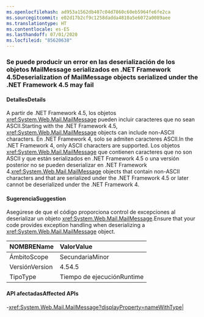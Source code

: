 ```yaml
---
ms.openlocfilehash: ad953a1562db407c04d7860c60eb5964fe6fe2ca
ms.sourcegitcommit: e02d17b2cf9c1258dadda4810a5e6072a0089aee
ms.translationtype: HT
ms.contentlocale: es-ES
ms.lasthandoff: 07/01/2020
ms.locfileid: "85620638"
---
```

### <a name="deserialization-of-mailmessage-objects-serialized-under-the-net-framework-45-may-fail"></a><span data-ttu-id="c8a13-101">Se puede producir un error en las deserialización de los objetos MailMessage serializados en .NET Framework 4.5</span><span class="sxs-lookup"><span data-stu-id="c8a13-101">Deserialization of MailMessage objects serialized under the .NET Framework 4.5 may fail</span></span>

#### <a name="details"></a><span data-ttu-id="c8a13-102">Detalles</span><span class="sxs-lookup"><span data-stu-id="c8a13-102">Details</span></span>

<span data-ttu-id="c8a13-103">A partir de .NET Framework 4.5, los objetos <xref:System.Web.Mail.MailMessage> pueden incluir caracteres que no sean ASCII.</span><span class="sxs-lookup"><span data-stu-id="c8a13-103">Starting with the .NET Framework 4.5, <xref:System.Web.Mail.MailMessage> objects can include non-ASCII characters.</span></span> <span data-ttu-id="c8a13-104">En .NET Framework 4, solo se admiten caracteres ASCII.</span><span class="sxs-lookup"><span data-stu-id="c8a13-104">In the .NET Framework 4, only ASCII characters are supported.</span></span> <span data-ttu-id="c8a13-105">Los objetos <xref:System.Web.Mail.MailMessage> que contienen caracteres que no son ASCII y que están serializados en .NET Framework 4.5 o una versión posterior no se pueden deserializar en .NET Framework 4.</span><span class="sxs-lookup"><span data-stu-id="c8a13-105"><xref:System.Web.Mail.MailMessage> objects that contain non-ASCII characters and that are serialized under the .NET Framework 4.5 or later cannot be deserialized under the .NET Framework 4.</span></span>

#### <a name="suggestion"></a><span data-ttu-id="c8a13-106">Sugerencia</span><span class="sxs-lookup"><span data-stu-id="c8a13-106">Suggestion</span></span>

<span data-ttu-id="c8a13-107">Asegúrese de que el código proporciona control de excepciones al deserializar un objeto <xref:System.Web.Mail.MailMessage>.</span><span class="sxs-lookup"><span data-stu-id="c8a13-107">Ensure that your code provides exception handling when deserializing a <xref:System.Web.Mail.MailMessage> object.</span></span>

| <span data-ttu-id="c8a13-108">NOMBRE</span><span class="sxs-lookup"><span data-stu-id="c8a13-108">Name</span></span>    | <span data-ttu-id="c8a13-109">Valor</span><span class="sxs-lookup"><span data-stu-id="c8a13-109">Value</span></span>       |
|:--------|:------------|
| <span data-ttu-id="c8a13-110">Ámbito</span><span class="sxs-lookup"><span data-stu-id="c8a13-110">Scope</span></span>   |<span data-ttu-id="c8a13-111">Secundaria</span><span class="sxs-lookup"><span data-stu-id="c8a13-111">Minor</span></span>|
|<span data-ttu-id="c8a13-112">Versión</span><span class="sxs-lookup"><span data-stu-id="c8a13-112">Version</span></span>|<span data-ttu-id="c8a13-113">4.5</span><span class="sxs-lookup"><span data-stu-id="c8a13-113">4.5</span></span>|
|<span data-ttu-id="c8a13-114">Tipo</span><span class="sxs-lookup"><span data-stu-id="c8a13-114">Type</span></span>|<span data-ttu-id="c8a13-115">Tiempo de ejecución</span><span class="sxs-lookup"><span data-stu-id="c8a13-115">Runtime</span></span>

#### <a name="affected-apis"></a><span data-ttu-id="c8a13-116">API afectadas</span><span class="sxs-lookup"><span data-stu-id="c8a13-116">Affected APIs</span></span>

-<xref:System.Web.Mail.MailMessage?displayProperty=nameWithType></li></ul>|
